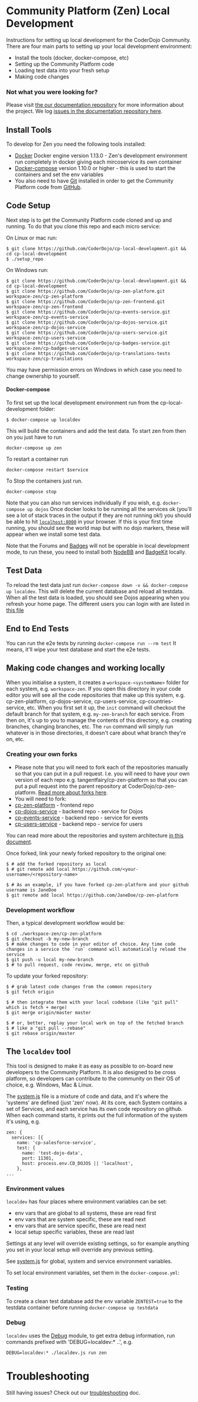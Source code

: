 # Community Platform (Zen) Local Development

Instructions for setting up local development for the CoderDojo Community. There are four main parts to setting up your local development environment:

* Install the tools (docker, docker-compose, etc)
* Setting up the Community Platform code
* Loading test data into your fresh setup
* Making code changes

### Not what you were looking for?

Please visit [the our documentation repository](https://github.com/CoderDojo/community-platform/blob/master/README.md)
for more information about the project. We log [issues in the documentation repository here](https://github.com/CoderDojo/community-platform/issues).

## Install Tools

To develop for Zen you need the following tools installed:

- [Docker](https://docs.docker.com/engine/installation/) Docker engine version 1.13.0 - Zen's
development environment run completely in docker giving each mircoservice its own container
- [Docker-compose](https://docs.docker.com/compose/install/) version 1.10.0 or higher - this is used
to start the containers and set the env variables
- You also need to have [Git](https://git-scm.com/) installed in order to get the Community Platform
code from [GitHub](https://github.com/coderdojo).

## Code Setup

Next step is to get the Community Platform code cloned and up and running. To do that you clone this
repo and each micro service:

On Linux or mac run:

```
$ git clone https://github.com/CoderDojo/cp-local-development.git && cd cp-local-development
$ ./setup_repo
```

On Windows run:

```
$ git clone https://github.com/CoderDojo/cp-local-development.git && cd cp-local-development
$ git clone https://github.com/CoderDojo/cp-zen-platform.git workspace-zen/cp-zen-platform
$ git clone https://github.com/CoderDojo/cp-zen-frontend.git workspace-zen/cp-zen-frontend
$ git clone https://github.com/CoderDojo/cp-events-service.git workspace-zen/cp-events-service
$ git clone https://github.com/CoderDojo/cp-dojos-service.git workspace-zen/cp-dojos-service
$ git clone https://github.com/CoderDojo/cp-users-service.git workspace-zen/cp-users-service
$ git clone https://github.com/CoderDojo/cp-badges-service.git workspace-zen/cp-badges-service
$ git clone https://github.com/CoderDojo/cp-translations-tests workspace-zen/cp-translations
```

You may have permission errors on Windows in which case you need to change ownership to yourself.

#### Docker-compose

To first set up the local development environment run from the cp-local-development folder:
```
$ docker-compose up localdev
```
This will build the containers and add the test data. To start zen from then on
you just have to run
```
docker-compose up zen
```
To restart a container run
```
docker-compose restart $service
```
To Stop the containers just run.
```
docker-compose stop
```

Note that you can also run services individually if you wish, e.g. `docker-compose up dojos`
Once docker looks to be running all the services ok (you'll see a lot of stack traces in the output if they are not running ok!) you should be able to hit [`localhost:8000`](http://localhost:8000) in your browser. If this is your first time running, you should see the world map but with no dojo markers, these will appear when we install some test data.

Note that the Forums and [Badges](installing-badgekit.md) will not be operable in local development mode, to run these, you need to install both [NodeBB](https://nodebb.org) and [BadgeKit](installing-badgekit.md) locally.

## Test Data

To reload the test data just run `docker-compose down -v && docker-compose up localdev`. This will delete the current
database and reload all testdata.
When all the test data is loaded, you should see Dojos appearing when you refresh your home page.
The different users you can login with are listed in [this file](https://github.com/CoderDojo/cp-users-service/blob/master/test/fixtures/e2e/README.md)

## End to End Tests

You can run the e2e tests by running `docker-compose run --rm test`
It means, it'll wipe your test database and start the e2e tests.

## Making code changes and working locally

When you initialise a system, it creates a `workspace-<systemName>` folder for each system, e.g. `workspace-zen`. If you open this directory in your code editor you will see all the code repositories that make up this system, e.g. cp-zen-platform, cp-dojos-service, cp-users-service, cp-countries-service, etc. When you first set it up, the `init` command will checkout the default branch for that system, e.g. `my-zen-branch` for each service. From then on, it's up to you to manage the contents of this directory, e.g. creating branches, changing branches, etc. The `run` command will simply run whatever is in those directories, it doesn't care about what branch they're on, etc.

### Creating your own forks

- Please note that you will need to fork each of the repositories manually so that you can put in a pull request. I.e. you will need to have your own version of each repo e.g. tangentfairy/cp-zen-platform so that you can put a pull request into the parent repository at CoderDojo/cp-zen-platform. [Read more about forks here](https://help.github.com/articles/fork-a-repo/).
- You will need to fork:
 - [cp-zen-platform](https://github.com/CoderDojo/cp-zen-platform) - frontend repo
 - [cp-dojos-service](https://github.com/CoderDojo/cp-dojos-service) - backend repo - service for Dojos
 - [cp-events-service](https://github.com/CoderDojo/cp-events-service) - backend repo - service for events
 - [cp-users-service](https://github.com/CoderDojo/cp-users-service) - backend repo - service for users

You can read more about the repositories and system architecture [in this document](https://github.com/CoderDojo/community-platform/blob/master/architecture.md).

Once forked, link your newly forked repository to the original one:

```
$ # add the forked repository as local
$ # git remote add local https://github.com/<your-username>/<repository-name>

$ # As an example, if you have forked cp-zen-platform and your github username is JaneDoe
$ git remote add local https://github.com/JaneDoe/cp-zen-platform

```

### Development workflow

Then, a typical development workflow would be:

```
$ cd ./workspace-zen/cp-zen-platform
$ git checkout -b my-new-branch
$ # make changes to code in your editor of choice. Any time code changes in a service the `run` command will automatically reload the service
$ git push -u local my-new-branch
$ # to pull request, code review, merge, etc on github
```

To update your forked repository:

```
$ # grab latest code changes from the common repository
$ git fetch origin

$ # then integrate them with your local codebase (like "git pull" which is fetch + merge)
$ git merge origin/master master

$ # or, better, replay your local work on top of the fetched branch
$ # like a "git pull --rebase"
$ git rebase origin/master
```

## The `localdev` tool

This tool is designed to make it as easy as possible to on-board new developers to the Community Platform. It is also designed to be cross platform, so developers can contribute to the community on their OS of choice, e.g. Windows, Mac & Linux.

The [system.js](system.js) file is a mixture of code and data, and it's where the 'systems' are defined (just 'zen' now). At its core, each System contains a set of Services, and each service has its own code repository on github. When each command starts, it prints out the full information of the system it's using, e.g.

```
zen: {
  services: [{
    name: 'cp-salesforce-service',
    test: {
      name: 'test-dojo-data',
      port: 11301,
      host: process.env.CD_DOJOS || 'localhost',
    },
...
```

### Environment values

`localdev` has four places where environment variables can be set:

* env vars that are global to all systems, these are read first
* env vars that are system specific, these are read next
* env vars that are service specific, these are read next
* local setup specific variables, these are read last

Settings at any level will override existing settings, so for example anything you set in your local setup will override any previous setting.

See [system.js](system.js) for global, system and service environment variables.

To set local environment variables, set them in the `docker-compose.yml`:

### Testing

To create a clean test database add the env variable `ZENTEST=true` to the testdata container before
running `docker-compose up testdata`

### Debug

`localdev` uses the [Debug](http://npm.im/debug) module, to get extra debug information, run commands prefixed with 'DEBUG=localdev:* ..', e.g.

```
DEBUG=localdev:* ./localdev.js run zen
```

# Troubleshooting

Still having issues? Check out our [troubleshooting](troubleshooting.md) doc.
